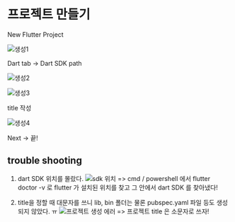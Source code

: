 # 프로젝트 만들기

  New Flutter Project
  
  ![생성1](https://github.com/philiplee25/TIL/assets/76925432/1de2644f-7441-4dc5-b58e-7d4287098ce3)


  Dart tab -> Dart SDK path
  
  ![생성2](https://github.com/philiplee25/TIL/assets/76925432/c67eff56-1de5-423c-84e5-e72e057a87b6)
  
  ![생성3](https://github.com/philiplee25/TIL/assets/76925432/3142628a-e5ee-4959-827b-163618745f36)


  title 작성
  
  ![생성4](https://github.com/philiplee25/TIL/assets/76925432/40a02e7f-e440-4887-8034-575274871cdf)

  
  Next -> 끝!
  

  ## trouble shooting
  1. dart SDK 위치를 몰랐다.
   ![sdk 위치](https://github.com/philiplee25/TIL/assets/76925432/75e3df1d-4162-4cf0-bb2e-6b2281d14bcf)
  => cmd / powershell 에서 flutter doctor -v 로 flutter 가 설치된 위치를 찾고 그 안에서 dart SDK 를 찾아냈다!

    
  3. title을 정할 때 대문자를 쓰니 lib, bin 폴더는 물론 pubspec.yaml 파일 등도 생성되지 않았다. ㅠ
    ![프로젝트 생성 에러](https://github.com/philiplee25/TIL/assets/76925432/8904dcc6-21a0-4034-b62a-6d25958468fb)
  => 프로젝트 title 은 소문자로 쓰자!
